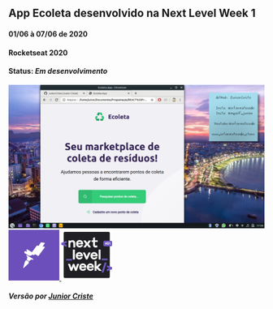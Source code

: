 ## App Ecoleta desenvolvido na Next Level Week 1
#### 01/06 à 07/06 de 2020
#### Rocketseat 2020

#### Status: _Em desenvolvimento_

![](https://github.com/JuniorCriste/Ecoleta/blob/master/assets/Print/Ecoleta.png)
<a href="https://rocketseat.com.br/">
![foo](https://github.com/JuniorCriste/Ecoleta/blob/master/assets/rock.png)
</a>
<a href="https://nextlevelweek.com/">
![foo](https://github.com/JuniorCriste/Ecoleta/blob/master/assets/nlw.png)
</a>

##### Versão por [Junior Criste](https://github.com/JuniorCriste)
